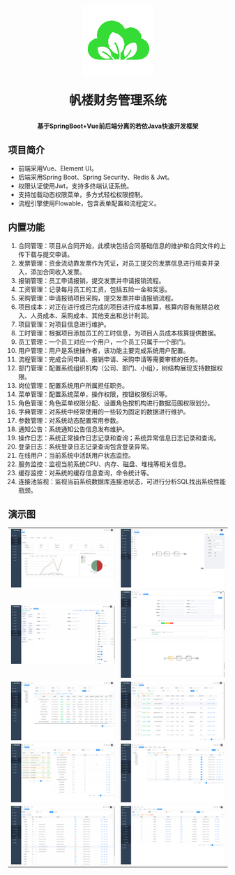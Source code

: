 <p align="center">
	<img alt="logo" src="https://raw.githubusercontent.com/Kasugano-Horou/financial_mng/master/ruoyi-ui/public/favicon.ico">
</p>
<h1 align="center" style="margin: 30px 0 30px; font-weight: bold;">帆楼财务管理系统</h1>
<h4 align="center">基于SpringBoot+Vue前后端分离的若依Java快速开发框架</h4>

[comment]: <> (<p align="center">)

[comment]: <> (	<a href="https://gitee.com/y_project/RuoYi-Vue/stargazers"><img src="https://gitee.com/y_project/RuoYi-Vue/badge/star.svg?theme=dark"></a>)

[comment]: <> (	<a href="https://gitee.com/y_project/RuoYi-Vue"><img src="https://img.shields.io/badge/RuoYi-v3.8.1-brightgreen.svg"></a>)

[comment]: <> (	<a href="https://gitee.com/y_project/RuoYi-Vue/blob/master/LICENSE"><img src="https://img.shields.io/github/license/mashape/apistatus.svg"></a>)

[comment]: <> (</p>)

## 项目简介

[comment]: <> (若依是一套全部开源的快速开发平台，毫无保留给个人及企业免费使用。)

* 前端采用Vue、Element UI。
* 后端采用Spring Boot、Spring Security、Redis & Jwt。
* 权限认证使用Jwt，支持多终端认证系统。
* 支持加载动态权限菜单，多方式轻松权限控制。  
* 流程引擎使用Flowable，包含表单配置和流程定义。  

## 内置功能

1.  合同管理：项目从合同开始，此模块包括合同基础信息的维护和合同文件的上传下载与提交申请。
2.  发票管理：资金流动靠发票作为凭证，对员工提交的发票信息进行核查并录入，添加合同收入发票。
3.  报销管理：员工申请报销，提交发票并申请报销流程。
4.  工资管理：记录每月员工的工资，包括五险一金和奖惩。
5.  采购管理：申请报销项目采购，提交发票并申请报销流程。
6.  项目成本：对正在进行或已完成的项目进行成本核算，核算内容有账期总收入、人员成本、采购成本、其他支出和总计利润。
7.  项目管理：对项目信息进行维护。
8.  工时管理：根据项目添加员工的工时信息，为项目人员成本核算提供数据。
9.  员工管理：一个员工对应一个用户，一个员工只属于一个部门。
10. 用户管理：用户是系统操作者，该功能主要完成系统用户配置。
11. 流程管理：完成合同申请、报销申请、采购申请等需要审核的任务。    
12. 部门管理：配置系统组织机构（公司、部门、小组），树结构展现支持数据权限。
13. 岗位管理：配置系统用户所属担任职务。
14. 菜单管理：配置系统菜单，操作权限，按钮权限标识等。
15. 角色管理：角色菜单权限分配、设置角色按机构进行数据范围权限划分。
16. 字典管理：对系统中经常使用的一些较为固定的数据进行维护。
17. 参数管理：对系统动态配置常用参数。
18. 通知公告：系统通知公告信息发布维护。
19. 操作日志：系统正常操作日志记录和查询；系统异常信息日志记录和查询。
20. 登录日志：系统登录日志记录查询包含登录异常。
21. 在线用户：当前系统中活跃用户状态监控。
22. 服务监控：监视当前系统CPU、内存、磁盘、堆栈等相关信息。
23. 缓存监控：对系统的缓存信息查询，命令统计等。
24. 连接池监视：监视当前系统数据库连接池状态，可进行分析SQL找出系统性能瓶颈。

[comment]: <> (22. 定时任务：在线（添加、修改、删除&#41;任务调度包含执行结果日志。)
[comment]: <> (13. 代码生成：前后端代码的生成（java、html、xml、sql）支持CRUD下载 。)
[comment]: <> (24. 系统接口：根据业务代码自动生成相关的api接口文档。)
[comment]: <> (27. 在线构建器：拖动表单元素生成相应的HTML代码。)


## 演示图

<table>
    <tr>
        <td><img src="https://raw.githubusercontent.com/Kasugano-Horou/financial_mng/master/picture/%E9%A6%96%E9%A1%B5.png"/></td>
        <td><img src="https://raw.githubusercontent.com/Kasugano-Horou/financial_mng/master/picture/%E6%B5%81%E7%A8%8B%E8%AE%BE%E8%AE%A1.png"/></td>
    </tr>
    <tr>
        <td><img src="https://raw.githubusercontent.com/Kasugano-Horou/financial_mng/master/picture/%E8%A1%A8%E5%8D%95%E9%85%8D%E7%BD%AE.png"/></td>
        <td><img src="https://raw.githubusercontent.com/Kasugano-Horou/financial_mng/master/picture/%E5%BE%85%E5%8A%9E%E6%B5%81%E7%A8%8B.png"/></td>
    </tr>
    <tr>
        <td><img src="https://raw.githubusercontent.com/Kasugano-Horou/financial_mng/master/picture/%E5%90%88%E5%90%8C.png"/></td>
        <td><img src="https://raw.githubusercontent.com/Kasugano-Horou/financial_mng/master/picture/%E5%8F%91%E7%A5%A8.png"/></td>
    </tr>
    <tr>
        <td><img src="https://raw.githubusercontent.com/Kasugano-Horou/financial_mng/master/picture/%E5%B7%A5%E6%97%B6.png"/></td>
        <td><img src="https://raw.githubusercontent.com/Kasugano-Horou/financial_mng/master/picture/%E7%94%A8%E6%88%B7.png"/></td>
    </tr>
    </tr>
	<tr>
        <td><img src="https://raw.githubusercontent.com/Kasugano-Horou/financial_mng/master/picture/%E8%8F%9C%E5%8D%95.png"/></td>
        <td><img src="https://raw.githubusercontent.com/Kasugano-Horou/financial_mng/master/picture/%E5%AD%97%E5%85%B8.png"/></td>
    </tr>
</table>
